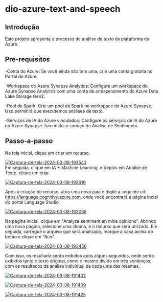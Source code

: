 # dio-azure-text-and-speech
## Introdução
Este projeto apresenta o processo de análise de texto da plataforma do Azure.

## Pré-requisitos

 -Conta do Azure: Se você ainda não tem uma, crie uma conta gratuita no Portal do Azure.
 
 -Workspace do Azure Synapse Analytics: Configure um workspace do Azure Synapse Analytics com uma conta de armazenamento do Azure Data Lake Storage Gen2.

 -Pool do Spark: Crie um pool do Spark no workspace do Azure Synapse. Isso permitirá que executemos análises de texto.

 -Serviços de IA do Azure vinculados: Configure os serviços de IA do Azure no Azure Synapse. Isso inclui o serviço de Análise de Sentimento.

 
## Passo-a-passo

Na tela inicial, clique em criar um recurso.

<a href="https://ibb.co/yp2wFqq"><img src="https://i.ibb.co/vh974kk/Captura-de-tela-2024-03-08-192543.png" alt="Captura-de-tela-2024-03-08-192543" border="0"></a><br />
Em seguida, clique em IA + Machine Learning, e depois em Análise de Texto, clique em criar.

<a href="https://ibb.co/7phV61D"><img src="https://i.ibb.co/PWk4f6y/Captura-de-tela-2024-03-08-192616.png" alt="Captura-de-tela-2024-03-08-192616" border="0"></a><br />

Após a criação do recurso, abra uma nova guia e digite a seguinte url: https://language.cognitive.azure.com, onde você encontrará a página incial do portal Language Studio.

<a href="https://ibb.co/HpjbJkx"><img src="https://i.ibb.co/bRkCf82/Captura-de-tela-2024-03-08-193058.png" alt="Captura-de-tela-2024-03-08-193058" border="0"></a><br />

Na pagina inicial, clique em "Analyze sentiment an mine opinions". Abrindo uma nova página, selecione uma idioma, e o recurso que será utilizado. Em seguida, carregue o arquivo que será analisado, marque a caxa acima do botão e clique em "Run".

<a href="https://ibb.co/LtHQtY7"><img src="https://i.ibb.co/7WLgWjm/Captura-de-tela-2024-03-08-193450.png" alt="Captura-de-tela-2024-03-08-193450" border="0"></a>

Com isso, os resultado serão exibidos após alguns segundos, onde serão exibidos tanto o texto original, como o mesmo divido em três sentenças, com os resultados da análise individual de cada uma das mesmas.

<a href="https://ibb.co/WgJvmZW"><img src="https://i.ibb.co/wMmh5VN/Captura-de-tela-2024-03-08-191402.png" alt="Captura-de-tela-2024-03-08-191402" border="0"></a>

<a href="https://ibb.co/r4gwD5b"><img src="https://i.ibb.co/J5NsDrx/Captura-de-tela-2024-03-08-191409.png" alt="Captura-de-tela-2024-03-08-191409" border="0"></a>

<a href="https://imgbb.com/"><img src="https://i.ibb.co/MDNdngY/Captura-de-tela-2024-03-08-191425.png" alt="Captura-de-tela-2024-03-08-191425" border="0"></a>

